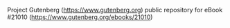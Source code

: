 Project Gutenberg (https://www.gutenberg.org) public repository for eBook #21010 (https://www.gutenberg.org/ebooks/21010)
